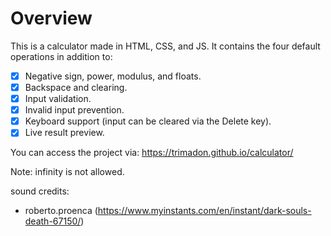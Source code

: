 # Overview

This is a calculator made in HTML, CSS, and JS. It contains the four default operations in addition to:

- [x] Negative sign, power, modulus, and floats.
- [x] Backspace and clearing.
- [x] Input validation.
- [x] Invalid input prevention.
- [x] Keyboard support (input can be cleared via the Delete key).
- [x] Live result preview.

You can access the project via:
<https://trimadon.github.io/calculator/>

Note: infinity is not allowed.

sound credits:

- roberto.proenca (<https://www.myinstants.com/en/instant/dark-souls-death-67150/>)

